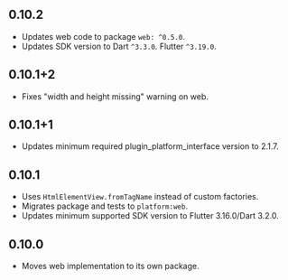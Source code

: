 ## 0.10.2

* Updates web code to package `web: ^0.5.0`.
* Updates SDK version to Dart `^3.3.0`. Flutter `^3.19.0`.

## 0.10.1+2

* Fixes "width and height missing" warning on web.

## 0.10.1+1

* Updates minimum required plugin_platform_interface version to 2.1.7.

## 0.10.1

* Uses `HtmlElementView.fromTagName` instead of custom factories.
* Migrates package and tests to `platform:web`.
* Updates minimum supported SDK version to Flutter 3.16.0/Dart 3.2.0.

## 0.10.0

* Moves web implementation to its own package.
